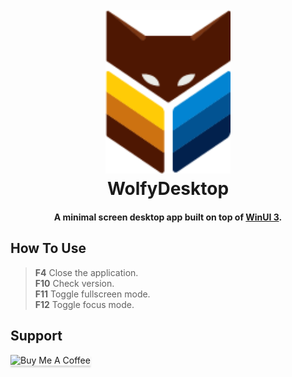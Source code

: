
<h1 align="center">
  <br>
  <img src="https://raw.githubusercontent.com/vrykolakas166/WolfyDesktop/master/logo_tran_1.png" alt="wolfy" width="200">
  <br>
  WolfyDesktop
  <br>
</h1>

<h4 align="center">A minimal screen desktop app built on top of <a href="https://learn.microsoft.com/en-us/windows/apps/winui/winui3/" target="_blank">WinUI 3</a>.</h4>

## How To Use

> **F4** Close the application.<br />
> **F10** Check version.<br />
> **F11** Toggle fullscreen mode.<br />
> **F12** Toggle focus mode.

## Support

<img src="https://www.buymeacoffee.com/assets/img/custom_images/purple_img.png" alt="Buy Me A Coffee" style="height: 41px !important;width: 174px !important;box-shadow: 0px 3px 2px 0px rgba(190, 190, 190, 0.5) !important;-webkit-box-shadow: 0px 3px 2px 0px rgba(190, 190, 190, 0.5) !important;" >
